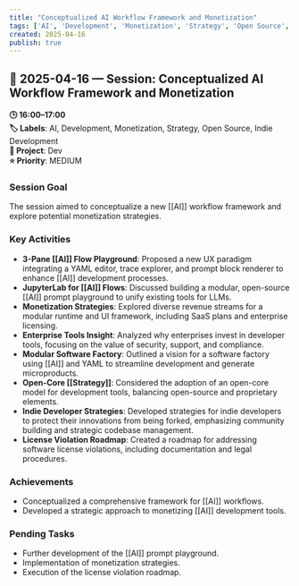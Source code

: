 ```yaml
---
title: "Conceptualized AI Workflow Framework and Monetization"
tags: ['AI', 'Development', 'Monetization', 'Strategy', 'Open Source', 'Indie Development']
created: 2025-04-16
publish: true
---
```


## 📅 2025-04-16 — Session: Conceptualized AI Workflow Framework and Monetization

**🕒 16:00–17:00**  
**🏷️ Labels**: AI, Development, Monetization, Strategy, Open Source, Indie Development  
**📂 Project**: Dev  
**⭐ Priority**: MEDIUM  


### Session Goal
The session aimed to conceptualize a new [[AI]] workflow framework and explore potential monetization strategies.

### Key Activities
- **3-Pane [[AI]] Flow Playground**: Proposed a new UX paradigm integrating a YAML editor, trace explorer, and prompt block renderer to enhance [[AI]] development processes.
- **JupyterLab for [[AI]] Flows**: Discussed building a modular, open-source [[AI]] prompt playground to unify existing tools for LLMs.
- **Monetization Strategies**: Explored diverse revenue streams for a modular runtime and UI framework, including SaaS plans and enterprise licensing.
- **Enterprise Tools Insight**: Analyzed why enterprises invest in developer tools, focusing on the value of security, support, and compliance.
- **Modular Software Factory**: Outlined a vision for a software factory using [[AI]] and YAML to streamline development and generate microproducts.
- **Open-Core [[Strategy]]**: Considered the adoption of an open-core model for development tools, balancing open-source and proprietary elements.
- **Indie Developer Strategies**: Developed strategies for indie developers to protect their innovations from being forked, emphasizing community building and strategic codebase management.
- **License Violation Roadmap**: Created a roadmap for addressing software license violations, including documentation and legal procedures.

### Achievements
- Conceptualized a comprehensive framework for [[AI]] workflows.
- Developed a strategic approach to monetizing [[AI]] development tools.

### Pending Tasks
- Further development of the [[AI]] prompt playground.
- Implementation of monetization strategies.
- Execution of the license violation roadmap.
